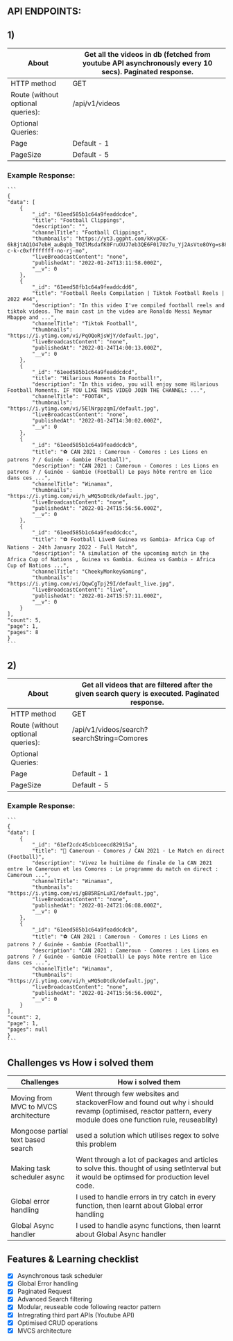 ## API ENDPOINTS: 

## 1)  
| About | Get all the videos in db (fetched from youtube API asynchronously every 10 secs). Paginated response. |
| ------ | ------ |
| HTTP method | GET |
| Route (without optional queries): | /api/v1/videos |
| Optional Queries: | | |
| Page | Default - 1 |
| PageSize | Default - 5 |

### Example Response: 

    ```
    {
    "data": [
        {
            "_id": "61eed585b1c64a9feaddcdce",
            "title": "Football Clippings",
            "description": "",
            "channelTitle": "Football Clippings",
            "thumbnails": "https://yt3.ggpht.com/kKvpCK-6k8jtAQ1O47ebH_auBqbb_TOZlMsdafK0FruOUJ7eb3QE6F017Uz7u_Yj2AsVte8OYg=s88-c-k-c0xffffffff-no-rj-mo",
            "liveBroadcastContent": "none",
            "publishedAt": "2022-01-24T13:11:58.000Z",
            "__v": 0
        },
        {
            "_id": "61eed58fb1c64a9feaddcdd6",
            "title": "Football Reels Compilation | Tiktok Football Reels | 2022 #44",
            "description": "In this video I've compiled football reels and tiktok videos. The main cast in the video are Ronaldo Messi Neymar Mbappe and ...",
            "channelTitle": "Tiktok Football",
            "thumbnails": "https://i.ytimg.com/vi/PqOQoRjsWjY/default.jpg",
            "liveBroadcastContent": "none",
            "publishedAt": "2022-01-24T14:00:13.000Z",
            "__v": 0
        },
        {
            "_id": "61eed585b1c64a9feaddcdcd",
            "title": "Hilarious Moments In Football!",
            "description": "In this video, you will enjoy some Hilarious Football Moments. IF YOU LIKE THIS VIDEO JOIN THE CHANNEL: ...",
            "channelTitle": "FOOT4K",
            "thumbnails": "https://i.ytimg.com/vi/5ElNrppzqmI/default.jpg",
            "liveBroadcastContent": "none",
            "publishedAt": "2022-01-24T14:30:02.000Z",
            "__v": 0
        },
        {
            "_id": "61eed585b1c64a9feaddcdcb",
            "title": "⚽ CAN 2021 : Cameroun - Comores : Les Lions en patrons ? / Guinée - Gambie (Football)",
            "description": "CAN 2021 : Cameroun - Comores : Les Lions en patrons ? / Guinée - Gambie (Football) Le pays hôte rentre en lice dans ces ...",
            "channelTitle": "Winamax",
            "thumbnails": "https://i.ytimg.com/vi/h_wMQ5oDtdk/default.jpg",
            "liveBroadcastContent": "none",
            "publishedAt": "2022-01-24T15:56:56.000Z",
            "__v": 0
        },
        {
            "_id": "61eed585b1c64a9feaddcdcc",
            "title": "⚽ Football Live⚽ Guinea vs Gambia- Africa Cup of Nations - 24th January 2022 - Full Match",
            "description": "A simulation of the upcoming match in the Africa Cup of Nations , Guinea vs Gambia. Guinea vs Gambia - Africa Cup of Nations ...",
            "channelTitle": "CheekyMonkeyGaming",
            "thumbnails": "https://i.ytimg.com/vi/QqwCgTpj29I/default_live.jpg",
            "liveBroadcastContent": "live",
            "publishedAt": "2022-01-24T15:57:11.000Z",
            "__v": 0
        }
    ],
    "count": 5,
    "page": 1,
    "pages": 8
    }
    ```

## 2)  
| About | Get all videos that are filtered after the given search query is executed. Paginated response. |
| ------ | ------ |
| HTTP method | GET |
| Route (without optional queries): | /api/v1/videos/search?searchString=Comores |
| Optional Queries: | | |
| Page | Default - 1 |
| PageSize | Default - 5 |

### Example Response: 

    ```
    {
    "data": [
        {
            "_id": "61ef2cdc45cb1ceecd82915a",
            "title": "🔴 Cameroun - Comores / CAN 2021 - Le Match en direct (Football)",
            "description": "Vivez le huitième de finale de la CAN 2021 entre le Cameroun et les Comores : Le programme du match en direct : Cameroun ...",
            "channelTitle": "Winamax",
            "thumbnails": "https://i.ytimg.com/vi/gB85REnLuXI/default.jpg",
            "liveBroadcastContent": "none",
            "publishedAt": "2022-01-24T21:06:08.000Z",
            "__v": 0
        },
        {
            "_id": "61eed585b1c64a9feaddcdcb",
            "title": "⚽ CAN 2021 : Cameroun - Comores : Les Lions en patrons ? / Guinée - Gambie (Football)",
            "description": "CAN 2021 : Cameroun - Comores : Les Lions en patrons ? / Guinée - Gambie (Football) Le pays hôte rentre en lice dans ces ...",
            "channelTitle": "Winamax",
            "thumbnails": "https://i.ytimg.com/vi/h_wMQ5oDtdk/default.jpg",
            "liveBroadcastContent": "none",
            "publishedAt": "2022-01-24T15:56:56.000Z",
            "__v": 0
        }
    ],
    "count": 2,
    "page": 1,
    "pages": null
    }
    ```

## Challenges vs How i solved them

| Challenges | How i solved them |
| ------ | ------ |
| Moving from MVC to MVCS architecture | Went through few websites and stackoverFlow and found out why i should revamp (optimised, reactor pattern, every module does one function rule, reuseablity) |
| Mongoose partial text based search | used a solution which utilises regex to solve this problem |
| Making task scheduler async | Went through a lot of packages and articles to solve this. thought of using setInterval but it would be optimsed for production level code. |
| Global error handling | I used to handle errors in try catch in every function, then learnt about Global error handling |
| Global Async handler | I used to handle async functions, then learnt about Global Async handler  |

## Features & Learning checklist

- [x] Asynchronous task scheduler
- [x] Global Error handling
- [x] Paginated Request
- [x] Advanced Search filtering
- [x] Modular, reuseable code following reactor pattern
- [x] Intregrating third part APIs (Youtube API)
- [x] Optimised CRUD operations
- [x] MVCS architecture
